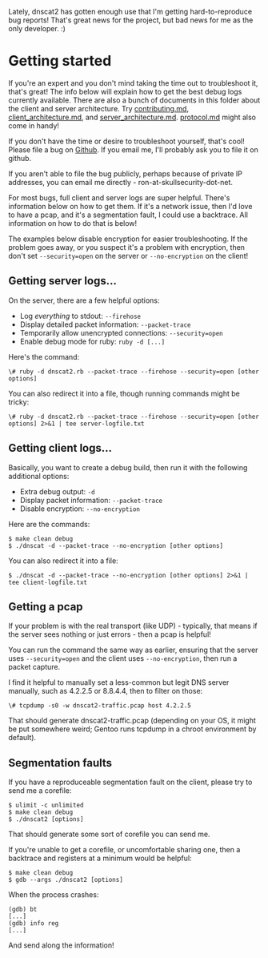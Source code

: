 Lately, dnscat2 has gotten enough use that I'm getting hard-to-reproduce
bug reports! That's great news for the project, but bad news for me as
the only developer. :)

# Getting started

If you're an expert and you don't mind taking the time out to
troubleshoot it, that's great! The info below will explain how to get
the best debug logs currently available.  There are also a bunch of
documents in this folder about the client and server architecture. Try
[contributing.md](contributing.md),
[client_architecture.md](client_architecture.md), and
[server_architecture.md](server_architecture.md).
[protocol.md](protocol.md) might also come in handy!

If you don't have the time or desire to troubleshoot yourself, that's
cool! Please file a bug on
[Github](https://github.com/iagox86/dnscat2/issues). If you email me,
I'll probably ask you to file it on github.

If you aren't able to file the bug publicly, perhaps because of private
IP addresses, you can email me directly - ron-at-skullsecurity-dot-net.

For most bugs, full client and server logs are super helpful. There's
information below on how to get them. If it's a network issue, then I'd
love to have a pcap, and it's a segmentation fault, I could use a
backtrace. All information on how to do that is below!

The examples below disable encryption for easier troubleshooting. If the
problem goes away, or you suspect it's a problem with encryption, then
don't set `--security=open` on the server or `--no-encryption` on the
client!

## Getting server logs...

On the server, there are a few helpful options:

* Log *everything* to stdout: `--firehose`
* Display detailed packet information: `--packet-trace`
* Temporarily allow unencrypted connections: `--security=open`
* Enable debug mode for ruby: `ruby -d [...]`

Here's the command:

    \# ruby -d dnscat2.rb --packet-trace --firehose --security=open [other options]

You can also redirect it into a file, though running commands might be
tricky:

    \# ruby -d dnscat2.rb --packet-trace --firehose --security=open [other options] 2>&1 | tee server-logfile.txt

## Getting client logs...

Basically, you want to create a debug build, then run it with the
following additional options:

* Extra debug output: `-d`
* Display packet information: `--packet-trace`
* Disable encryption: `--no-encryption`

Here are the commands:

    $ make clean debug
    $ ./dnscat -d --packet-trace --no-encryption [other options]

You can also redirect it into a file:

    $ ./dnscat -d --packet-trace --no-encryption [other options] 2>&1 | tee client-logfile.txt

## Getting a pcap

If your problem is with the real transport (like UDP) - typically, that
means if the server sees nothing or just errors - then a pcap is
helpful!

You can run the command the same way as earlier, ensuring that the
server uses `--security=open` and the client uses `--no-encryption`,
then run a packet capture.

I find it helpful to manually set a less-common but legit DNS server
manually, such as 4.2.2.5 or 8.8.4.4, then to filter on those:

    \# tcpdump -s0 -w dnscat2-traffic.pcap host 4.2.2.5

That should generate dnscat2-traffic.pcap (depending on your OS, it
might be put somewhere weird; Gentoo runs tcpdump in a chroot
environment by default).

## Segmentation faults

If you have a reproduceable segmentation fault on the client, please try
to send me a corefile:

    $ ulimit -c unlimited
    $ make clean debug
    $ ./dnscat2 [options]

That should generate some sort of corefile you can send me.

If you're unable to get a corefile, or uncomfortable sharing one, then a
backtrace and registers at a minimum would be helpful:

    $ make clean debug
    $ gdb --args ./dnscat2 [options]

When the process crashes:

    (gdb) bt
    [...]
    (gdb) info reg
    [...]

And send along the information!
